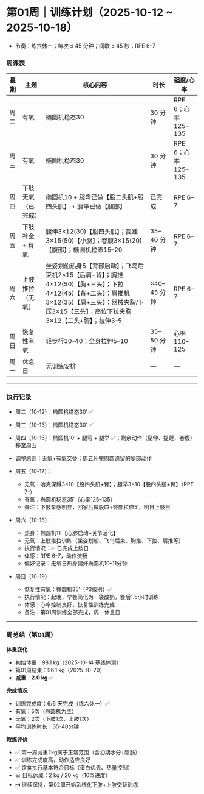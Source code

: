 # 第01周｜训练计划（2025-10-12 ~ 2025-10-18）

 - 节奏：练六休一；每次 ≤ 45 分钟；间歇 ≤ 45 秒；RPE 6–7

### 周课表
| 星期 | 主题 | 核心内容 | 时长 | 强度/心率 |
|------|------|----------|------|-----------|
| 周二 | 有氧 | 椭圆机稳态30 | 30 分钟 | RPE 6；心率 125–135 |
| 周三 | 有氧 | 椭圆机稳态30 | 30 分钟 | RPE 6；心率 125–135 |
| 周四 | 下肢无氧（已完成） | 椭圆机10 + 腿弯已做【股二头肌+股四头肌】 + 腿举已做【腿部】 | 已完成 | RPE 6–7 |
| 周五 | 下肢补全 + 有氧 | 腿伸3×12(30)【股四头肌】；提踵3×15(50)【小腿】；卷腹3×15(20)【腹部】；椭圆机稳态15–20 | 35–40 分钟 | RPE 6–7 |
| 周六 | 上肢推拉（无氧） | 坐姿划船热身5【背部启动】；飞鸟后束机2×15【后肩+背】；胸推4×12(50)【胸+三头】；下拉4×12(45)【背+二头】；肩推机3×12(35)【肩+三头】；器械夹胸/下压3×15【三头】；高位下拉夹胸3×12【二头+胸】；拉伸3–5 | ≈40–45 分钟 | RPE 6–7 |
| 周日 | 恢复性有氧 | 轻步行30–40；全身拉伸5–10 | 35–50 分钟 | 心率 110–125 |
| 周一 | 休息日 | 无训练安排 | — | — |

---

### 执行记录
- 周二（10-12）：椭圆机稳态30′ ✅
- 周三（10-13）：椭圆机稳态30′ ✅
- 周四（10-16）：椭圆机10′ + 腿弯 + 腿举 ✅；剩余动作（腿伸、提踵、卷腹）移至周五
- 调整原则：无氧+有氧交替；周五补完周四遗留的腿部动作

- 周五（10-17）：
  - 无氧：哈克深蹲3×10【股四头肌+臀】；腿举3×10【股四头肌+臀】（RPE 7-）
  - 有氧：椭圆机稳态35′（心率125–135）
  - 备注：下肢泵感明显，回家后做股四+臀部拉伸5′，明日上肢日

- 周六（10-18）：
  - 热身：椭圆机11′【心肺启动+关节活化】
  - 无氧：上肢推拉训练（坐姿划船、飞鸟后束、胸推、下拉、肩推等）
  - 执行情况：✅ 已完成上肢日
  - 体感：RPE 6–7，动作流畅
  - 偏好记录：无氧日热身偏好椭圆机10–11分钟

- 周日（10-19）：
  - 恢复性有氧：椭圆机35′（P3级别）✅
  - 执行情况：起晚，早餐简化为一袋酸奶，餐后1.5小时训练
  - 体感：心率控制良好，恢复性训练完成
  - 备注：第01周训练全部完成，周一休息日

---

### 周总结（第01周）

**体重变化**
- 初始体重：98.1 kg（2025-10-14 基线体测）
- 第01周结束：96.1 kg（2025-10-20）
- **减重：2.0 kg** ✅

**完成情况**
- 训练完成度：6/6 天完成（练六休一）✅
- 有氧：5次（椭圆机为主）
- 无氧：2次（下肢1次、上肢1次）
- 平均训练时长：35-40分钟

**教练评价**
- ✅ 第一周减重2kg属于正常范围（含初期水分+脂肪）
- ✅ 训练完成度高，动作适应良好
- ✅ 饮食执行基本符合目标（蛋白优先、热量控制）
- 📊 目标达成：2 kg / 20 kg（10%进度）
- ⏭️ 继续保持，第02周开始系统化下肢+上肢交替训练


